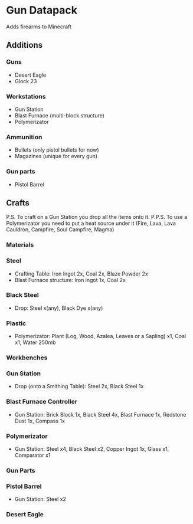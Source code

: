 # Gun Datapack
Adds firearms to Minecraft

## Additions
### Guns
- Desert Eagle
- Glock 23
### Workstations
- Gun Station
- Blast Furnace (multi-block structure)
- Polymerizator
### Ammunition
- Bullets (only pistol bullets for now)
- Magazines (unique for every gun)
### Gun parts
- Pistol Barrel

## Crafts
P.S. To craft on a Gun Station you drop all the items onto it.
P.P.S. To use a Polymerizator you need to put a heat source under it (Fire, Lava, Lava Cauldron, Campfire, Soul Campfire, Magma)
### Materials
### Steel
- Crafting Table: Iron Ingot 2x, Coal 2x, Blaze Powder 2x
- Blast Furnace structure: Iron ingot 1x, Coal 2x
### Black Steel
- Drop: Steel x(any), Black Dye x(any)
### Plastic
- Polymerizator: Plant (Log, Wood, Azalea, Leaves or a Sapling) x1, Coal x1, Water 250mb

### Workbenches
### Gun Station
- Drop (onto a Smithing Table): Steel 2x, Black Steel 1x
### Blast Furnace Controller
- Gun Station: Brick Block 1x, Black Steel 4x, Blast Furnace 1x, Redstone Dust 1x, Compass 1x
### Polymerizator
- Gun Station: Steel x4, Black Steel x2, Copper Ingot 1x, Glass x1, Comparator x1

### Gun Parts
### Pistol Barrel
- Gun Station: Steel x2
### Desert Eagle
